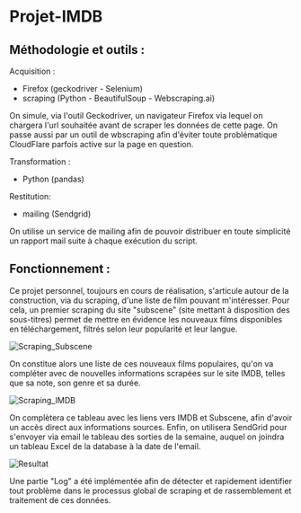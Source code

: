 # Projet-IMDB

## Méthodologie et outils :

Acquisition : 
  - Firefox (geckodriver - Selenium)
  - scraping (Python - BeautifulSoup - Webscraping.ai)

On simule, via l'outil Geckodriver, un navigateur Firefox via lequel on chargera l'url souhaitée avant de scraper les données de cette page. On passe aussi par un outil de wbscraping afin d'éviter toute problématique CloudFlare parfois active sur la page en question.

Transformation :
  - Python (pandas)

Restitution:
  - mailing (Sendgrid)

On utilise un service de mailing afin de pouvoir distribuer en toute simplicité un rapport mail suite à chaque exécution du script.

## Fonctionnement :

Ce projet personnel, toujours en cours de réalisation, s'articule autour de la construction, via du scraping, d'une liste de film pouvant m'intéresser. Pour cela, un premier scraping du site "subscene" (site mettant à disposition des sous-titres) permet de mettre en évidence les nouveaux films disponibles en téléchargement, filtrés selon leur popularité et leur langue.

![Scraping_Subscene](https://i.imgur.com/TOPVKaf.png)

On constitue alors une liste de ces nouveaux films populaires, qu'on va compléter avec de nouvelles informations scrapées sur le site IMDB, telles que sa note, son genre et sa durée.

![Scraping_IMDB](https://i.imgur.com/07KsSaU.png)

On complètera ce tableau avec les liens vers IMDB et Subscene, afin d'avoir un accès direct aux informations sources.
Enfin, on utilisera SendGrid pour s'envoyer via email le tableau des sorties de la semaine, auquel on joindra un tableau Excel de la database à la date de l'email.

![Resultat](https://imgur.com/G1pnWf0.png)

Une partie "Log" a été implémentée afin de détecter et rapidement identifier tout problème dans le processus global de scraping et de rassemblement et traitement de ces données.
